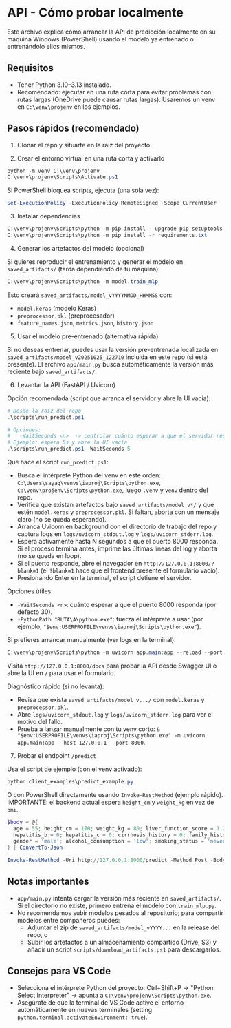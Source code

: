 # API - Cómo probar localmente 

Este archivo explica cómo  arrancar la API de predicción localmente en su máquina Windows (PowerShell) usando el modelo ya entrenado o entrenándolo ellos mismos.

## Requisitos
- Tener Python 3.10–3.13 instalado.
- Recomendado: ejecutar en una ruta corta para evitar problemas con rutas largas (OneDrive puede causar rutas largas). Usaremos un venv en `C:\venv\projenv` en los ejemplos.

## Pasos rápidos (recomendado)

1) Clonar el repo y situarte en la raíz del proyecto

2) Crear el entorno virtual en una ruta corta y activarlo

```powershell
python -m venv C:\venv\projenv
C:\venv\projenv\Scripts\Activate.ps1
```

Si PowerShell bloquea scripts, ejecuta (una sola vez):
```powershell
Set-ExecutionPolicy -ExecutionPolicy RemoteSigned -Scope CurrentUser
```

3) Instalar dependencias

```powershell
C:\venv\projenv\Scripts\python -m pip install --upgrade pip setuptools wheel
C:\venv\projenv\Scripts\python -m pip install -r requirements.txt
```

4) Generar los artefactos del modelo (opcional)

Si quieres reproducir el entrenamiento y generar el modelo en `saved_artifacts/` (tarda dependiendo de tu máquina):

```powershell
C:\venv\projenv\Scripts\python -m model.train_mlp
```

Esto creará `saved_artifacts/model_vYYYYMMDD_HHMMSS` con:
- `model.keras` (modelo Keras)
- `preprocessor.pkl` (preprocesador)
- `feature_names.json`, `metrics.json`, `history.json`

5) Usar el modelo pre-entrenado (alternativa rápida)

Si no deseas entrenar, puedes usar la versión pre-entrenada localizada en `saved_artifacts/model_v20251025_122710` incluida en este repo (si está presente). El archivo `app/main.py` busca automáticamente la versión más reciente bajo `saved_artifacts/`.

6) Levantar la API (FastAPI / Uvicorn)

Opción recomendada (script que arranca el servidor y abre la UI vacía):

```powershell
# Desde la raíz del repo
.\scripts\run_predict.ps1

# Opciones:
#   -WaitSeconds <n>  -> controlar cuánto esperar a que el servidor responda antes de abrir el navegador (por defecto 30)
# Ejemplo: espera 5s y abre la UI vacía
.\scripts\run_predict.ps1 -WaitSeconds 5
```

Qué hace el script `run_predict.ps1`:

- Busca el intérprete Python del venv en este orden: `C:\Users\sayag\venvs\iaproj\Scripts\python.exe`, `C:\venv\projenv\Scripts\python.exe`, luego `.venv` y `venv` dentro del repo.
- Verifica que existan artefactos bajo `saved_artifacts/model_v*/` y que estén `model.keras` y `preprocessor.pkl`. Si faltan, aborta con un mensaje claro (no se queda esperando).
- Arranca Uvicorn en background con el directorio de trabajo del repo y captura logs en `logs/uvicorn_stdout.log` y `logs/uvicorn_stderr.log`.
- Espera activamente hasta N segundos a que el puerto 8000 responda. Si el proceso termina antes, imprime las últimas líneas del log y aborta (no se queda en loop).
- Si el puerto responde, abre el navegador en `http://127.0.0.1:8000/?blank=1` (el `?blank=1` hace que el frontend presente el formulario vacío).
- Presionando Enter en la terminal, el script detiene el servidor.

Opciones útiles:

- `-WaitSeconds <n>`: cuánto esperar a que el puerto 8000 responda (por defecto 30).
- `-PythonPath "RUTA\A\python.exe"`: fuerza el intérprete a usar (por ejemplo, `"$env:USERPROFILE\venvs\iaproj\Scripts\python.exe"`).

Si prefieres arrancar manualmente (ver logs en la terminal):

```powershell
C:\venv\projenv\Scripts\python -m uvicorn app.main:app --reload --port 8000
```

Visita `http://127.0.0.1:8000/docs` para probar la API desde Swagger UI o abre la UI en `/` para usar el formulario.

Diagnóstico rápido (si no levanta):

- Revisa que exista `saved_artifacts/model_v.../` con `model.keras` y `preprocessor.pkl`.
- Abre `logs/uvicorn_stdout.log` y `logs/uvicorn_stderr.log` para ver el motivo del fallo.
- Prueba a lanzar manualmente con tu venv corto: `& "$env:USERPROFILE\venvs\iaproj\Scripts\python.exe" -m uvicorn app.main:app --host 127.0.0.1 --port 8000`.

7) Probar el endpoint `/predict`

Usa el script de ejemplo (con el venv activado):

```powershell
python client_examples\predict_example.py
```

O con PowerShell directamente usando `Invoke-RestMethod` (ejemplo rápido). IMPORTANTE: el backend actual espera `height_cm` y `weight_kg` en vez de `bmi`.

```powershell
$body = @{
  age = 55; height_cm = 170; weight_kg = 80; liver_function_score = 1.2; alpha_fetoprotein_level = 3.4;
  hepatitis_b = 0; hepatitis_c = 0; cirrhosis_history = 0; family_history_cancer = 0; diabetes = 0;
  gender = 'male'; alcohol_consumption = 'low'; smoking_status = 'never'; physical_activity_level = 'moderate'
} | ConvertTo-Json

Invoke-RestMethod -Uri http://127.0.0.1:8000/predict -Method Post -Body $body -ContentType 'application/json'
```

## Notas importantes
- `app/main.py` intenta cargar la versión más reciente en `saved_artifacts/`. Si el directorio no existe, primero entrena el modelo con `train_mlp.py`.
- No recomendamos subir modelos pesados al repositorio; para compartir modelos entre compañeros puedes:
  - Adjuntar el zip de `saved_artifacts/model_vYYYY...` en la release del repo, o
  - Subir los artefactos a un almacenamiento compartido (Drive, S3) y añadir un script `scripts/download_artifacts.ps1` para descargarlos.

## Consejos para VS Code
- Selecciona el intérprete Python del proyecto: Ctrl+Shift+P → "Python: Select Interpreter" → apunta a `C:\venv\projenv\Scripts\python.exe`.
- Asegúrate de que la terminal de VS Code active el entorno automáticamente en nuevas terminales (setting `python.terminal.activateEnvironment: true`).


